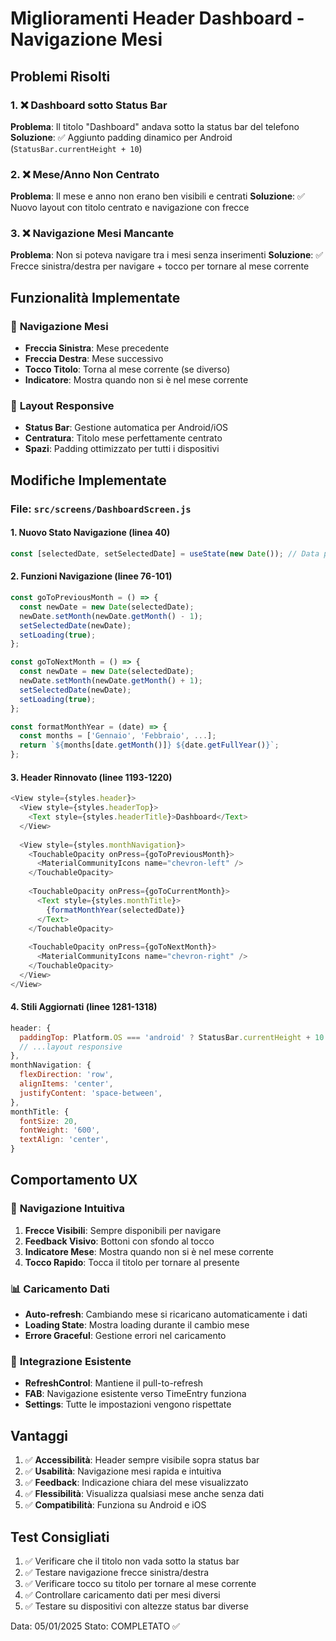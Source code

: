 # Miglioramenti Header Dashboard - Navigazione Mesi

## Problemi Risolti

### 1. ❌ **Dashboard sotto Status Bar**
**Problema**: Il titolo "Dashboard" andava sotto la status bar del telefono
**Soluzione**: ✅ Aggiunto padding dinamico per Android (`StatusBar.currentHeight + 10`)

### 2. ❌ **Mese/Anno Non Centrato**
**Problema**: Il mese e anno non erano ben visibili e centrati
**Soluzione**: ✅ Nuovo layout con titolo centrato e navigazione con frecce

### 3. ❌ **Navigazione Mesi Mancante**
**Problema**: Non si poteva navigare tra i mesi senza inserimenti
**Soluzione**: ✅ Frecce sinistra/destra per navigare + tocco per tornare al mese corrente

## Funzionalità Implementate

### 🔄 **Navigazione Mesi**
- **Freccia Sinistra**: Mese precedente
- **Freccia Destra**: Mese successivo  
- **Tocco Titolo**: Torna al mese corrente (se diverso)
- **Indicatore**: Mostra quando non si è nel mese corrente

### 📱 **Layout Responsive**
- **Status Bar**: Gestione automatica per Android/iOS
- **Centratura**: Titolo mese perfettamente centrato
- **Spazi**: Padding ottimizzato per tutti i dispositivi

## Modifiche Implementate

### File: `src/screens/DashboardScreen.js`

#### 1. **Nuovo Stato Navigazione** (linea 40)
```javascript
const [selectedDate, setSelectedDate] = useState(new Date()); // Data per navigazione mesi
```

#### 2. **Funzioni Navigazione** (linee 76-101)
```javascript
const goToPreviousMonth = () => {
  const newDate = new Date(selectedDate);
  newDate.setMonth(newDate.getMonth() - 1);
  setSelectedDate(newDate);
  setLoading(true);
};

const goToNextMonth = () => {
  const newDate = new Date(selectedDate);
  newDate.setMonth(newDate.getMonth() + 1);
  setSelectedDate(newDate);
  setLoading(true);
};

const formatMonthYear = (date) => {
  const months = ['Gennaio', 'Febbraio', ...];
  return `${months[date.getMonth()]} ${date.getFullYear()}`;
};
```

#### 3. **Header Rinnovato** (linee 1193-1220)
```javascript
<View style={styles.header}>
  <View style={styles.headerTop}>
    <Text style={styles.headerTitle}>Dashboard</Text>
  </View>
  
  <View style={styles.monthNavigation}>
    <TouchableOpacity onPress={goToPreviousMonth}>
      <MaterialCommunityIcons name="chevron-left" />
    </TouchableOpacity>
    
    <TouchableOpacity onPress={goToCurrentMonth}>
      <Text style={styles.monthTitle}>
        {formatMonthYear(selectedDate)}
      </Text>
    </TouchableOpacity>
    
    <TouchableOpacity onPress={goToNextMonth}>
      <MaterialCommunityIcons name="chevron-right" />
    </TouchableOpacity>
  </View>
</View>
```

#### 4. **Stili Aggiornati** (linee 1281-1318)
```javascript
header: {
  paddingTop: Platform.OS === 'android' ? StatusBar.currentHeight + 10 : 10,
  // ...layout responsive
},
monthNavigation: {
  flexDirection: 'row',
  alignItems: 'center',
  justifyContent: 'space-between',
},
monthTitle: {
  fontSize: 20,
  fontWeight: '600',
  textAlign: 'center',
}
```

## Comportamento UX

### 🎯 **Navigazione Intuitiva**
1. **Frecce Visibili**: Sempre disponibili per navigare
2. **Feedback Visivo**: Bottoni con sfondo al tocco
3. **Indicatore Mese**: Mostra quando non si è nel mese corrente
4. **Tocco Rapido**: Tocca il titolo per tornare al presente

### 📊 **Caricamento Dati**
- **Auto-refresh**: Cambiando mese si ricaricano automaticamente i dati
- **Loading State**: Mostra loading durante il cambio mese
- **Errore Graceful**: Gestione errori nel caricamento

### 🔄 **Integrazione Esistente**
- **RefreshControl**: Mantiene il pull-to-refresh
- **FAB**: Navigazione esistente verso TimeEntry funziona
- **Settings**: Tutte le impostazioni vengono rispettate

## Vantaggi

1. ✅ **Accessibilità**: Header sempre visibile sopra status bar
2. ✅ **Usabilità**: Navigazione mesi rapida e intuitiva  
3. ✅ **Feedback**: Indicazione chiara del mese visualizzato
4. ✅ **Flessibilità**: Visualizza qualsiasi mese anche senza dati
5. ✅ **Compatibilità**: Funziona su Android e iOS

## Test Consigliati

1. ✅ Verificare che il titolo non vada sotto la status bar
2. ✅ Testare navigazione frecce sinistra/destra
3. ✅ Verificare tocco su titolo per tornare al mese corrente
4. ✅ Controllare caricamento dati per mesi diversi
5. ✅ Testare su dispositivi con altezze status bar diverse

Data: 05/01/2025
Stato: COMPLETATO ✅
